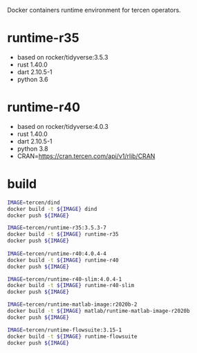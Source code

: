 
Docker containers runtime environment for tercen operators.

# runtime-r35
- based on rocker/tidyverse:3.5.3
- rust 1.40.0
- dart 2.10.5-1
- python 3.6

# runtime-r40
- based on rocker/tidyverse:4.0.3
- rust 1.40.0
- dart 2.10.5-1
- python 3.8
- CRAN=https://cran.tercen.com/api/v1/rlib/CRAN
 
# build

```bash
IMAGE=tercen/dind
docker build -t ${IMAGE} dind
docker push ${IMAGE}

IMAGE=tercen/runtime-r35:3.5.3-7
docker build -t ${IMAGE} runtime-r35
docker push ${IMAGE}
 
IMAGE=tercen/runtime-r40:4.0.4-4
docker build -t ${IMAGE} runtime-r40
docker push ${IMAGE}

IMAGE=tercen/runtime-r40-slim:4.0.4-1
docker build -t ${IMAGE} runtime-r40-slim
docker push ${IMAGE}

IMAGE=tercen/runtime-matlab-image:r2020b-2
docker build -t ${IMAGE} matlab/runtime-matlab-image-r2020b
docker push ${IMAGE}

IMAGE=tercen/runtime-flowsuite:3.15-1
docker build -t ${IMAGE} runtime-flowsuite
docker push ${IMAGE}
```
  
 


